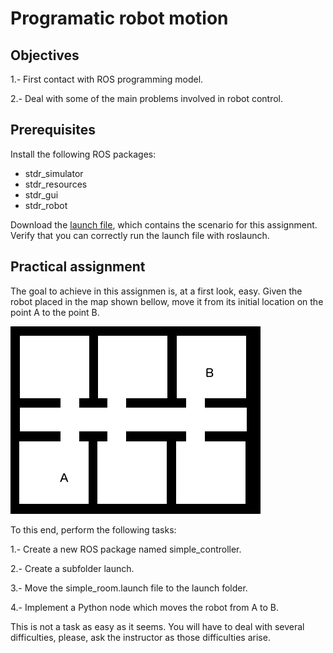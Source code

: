 # Programatic robot motion

## Objectives

1.- First contact with ROS programming model.

2.- Deal with some of the main problems involved in robot control.

## Prerequisites

Install the following ROS packages:

* stdr_simulator
* stdr_resources
* stdr_gui
* stdr_robot

Download the [launch file](simple_room.launch), which contains the scenario for this assignment. Verify that you can correctly run the launch file with roslaunch.

## Practical assignment

The goal to achieve in this assignmen is, at a first look, easy. Given the robot placed in the map shown bellow, move it from its initial location on the point A to the point B.

![Map](simple_rooms.png)

To this end, perform the following tasks:

1.- Create a new ROS package named simple_controller.

2.- Create a subfolder launch.

3.- Move the simple_room.launch file to the launch folder.

4.- Implement a Python node which moves the robot from A to B.

This is not a task as easy as it seems. You will have to deal with several difficulties, please, ask the instructor as those difficulties arise.
